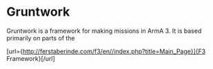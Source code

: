 # Gruntwork
Gruntwork is a framework for making missions in ArmA 3. It is based primarily on parts of the

[url={http://ferstaberinde.com/f3/en//index.php?title=Main_Page}]{F3 Framework}[/url]
